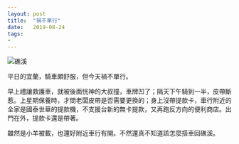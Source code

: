 ```yaml
---
layout: post
title:  "禍不單行"
date:   2019-08-24
tags:
-
---
```

![礁溪](/assets/media/2019-08-24-back-luck.jpg)

平日的宜蘭，騎車頗舒服，但今天禍不單行。

早上禮讓救護車，就被後面恍神的大叔撞，車牌凹了；隔天下午騎到一半，皮帶斷惹。上星期保養時，才問老闆皮帶是否需要更換的；身上沒帶提款卡，車行附近的全家是國泰世華的提款機，不支援台新的無卡提款，又再跑反方向的便利商店。出門在外，提款卡還是帶著。

雖然是小羊被載，也還好附近車行有開。不然還真不知道該怎麼搭車回礁溪。
